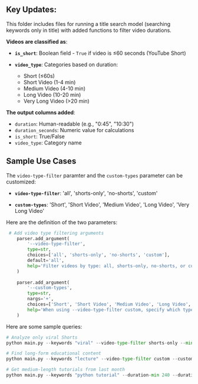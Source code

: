 ## Key Updates:

This folder includes files for running a title search model (searching keywords only in title) with added functions to filter video durations. 

**Videos are classified as**:

- **`is_short`**: Boolean field - `True` if video is ≤60 seconds (YouTube Short)

- **`video_type`**: Categories based on duration:
    - Short (≤60s)
    - Short Video (1-4 min)
    - Medium Video (4-10 min)
    - Long Video (10-20 min)
    - Very Long Video (>20 min)

**The output columns added**: 

- `duration`: Human-readable (e.g., "0:45", "10:30")
- `duration_seconds`: Numeric value for calculations
- `is_short`: True/False
- `video_type`: Category name

## Sample Use Cases

The `video-type-filter` paramter and the `custom-types` parameter can be customized:

- **`video-type-filter`**: 'all', 'shorts-only', 'no-shorts', 'custom'

- **`custom-types`**: 'Short', 'Short Video', 'Medium Video', 'Long Video', 'Very Long Video'

Here are the definition of the two parameters:
```python
 # Add video type filtering arguments
    parser.add_argument(
        '--video-type-filter',
        type=str,
        choices=['all', 'shorts-only', 'no-shorts', 'custom'],
        default='all',
        help='Filter videos by type: all, shorts-only, no-shorts, or custom (default: all)'
    )
    
    parser.add_argument(
        '--custom-types',
        type=str,
        nargs='+',
        choices=['Short', 'Short Video', 'Medium Video', 'Long Video', 'Very Long Video'],
        help='When using --video-type-filter custom, specify which types to include'
    )
```

Here are some sample queries:
```python
# Analyze only viral Shorts
python main.py --keywords "viral" --video-type-filter shorts-only --min-views 1000000

# Find long-form educational content
python main.py --keywords "lecture" --video-type-filter custom --custom-types "Long Video" "Very Long Video"

# Get medium-length tutorials from last month
python main.py --keywords "python tutorial" --duration-min 240 --duration-max 1200 --last-days 30
```

